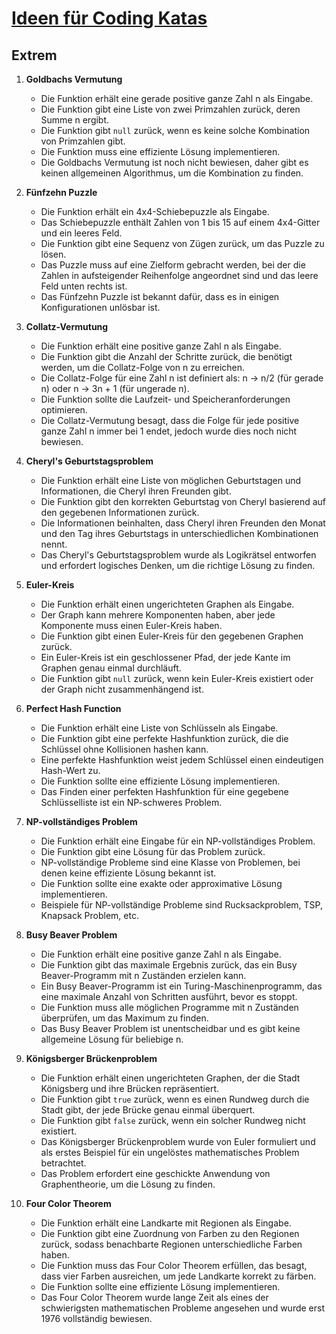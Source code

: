 # [Ideen für Coding Katas](README.md)

## Extrem

1. **Goldbachs Vermutung**
   - Die Funktion erhält eine gerade positive ganze Zahl n als Eingabe.
   - Die Funktion gibt eine Liste von zwei Primzahlen zurück, deren Summe n ergibt.
   - Die Funktion gibt `null` zurück, wenn es keine solche Kombination von Primzahlen gibt.
   - Die Funktion muss eine effiziente Lösung implementieren.
   - Die Goldbachs Vermutung ist noch nicht bewiesen, daher gibt es keinen allgemeinen Algorithmus, um die Kombination zu finden.

2. **Fünfzehn Puzzle**
   - Die Funktion erhält ein 4x4-Schiebepuzzle als Eingabe.
   - Das Schiebepuzzle enthält Zahlen von 1 bis 15 auf einem 4x4-Gitter und ein leeres Feld.
   - Die Funktion gibt eine Sequenz von Zügen zurück, um das Puzzle zu lösen.
   - Das Puzzle muss auf eine Zielform gebracht werden, bei der die Zahlen in aufsteigender Reihenfolge angeordnet sind und das leere Feld unten rechts ist.
   - Das Fünfzehn Puzzle ist bekannt dafür, dass es in einigen Konfigurationen unlösbar ist.

3. **Collatz-Vermutung**
   - Die Funktion erhält eine positive ganze Zahl n als Eingabe.
   - Die Funktion gibt die Anzahl der Schritte zurück, die benötigt werden, um die Collatz-Folge von n zu erreichen.
   - Die Collatz-Folge für eine Zahl n ist definiert als: n -> n/2 (für gerade n) oder n -> 3n + 1 (für ungerade n).
   - Die Funktion sollte die Laufzeit- und Speicheranforderungen optimieren.
   - Die Collatz-Vermutung besagt, dass die Folge für jede positive ganze Zahl n immer bei 1 endet, jedoch wurde dies noch nicht bewiesen.

4. **Cheryl's Geburtstagsproblem**
   - Die Funktion erhält eine Liste von möglichen Geburtstagen und Informationen, die Cheryl ihren Freunden gibt.
   - Die Funktion gibt den korrekten Geburtstag von Cheryl basierend auf den gegebenen Informationen zurück.
   - Die Informationen beinhalten, dass Cheryl ihren Freunden den Monat und den Tag ihres Geburtstags in unterschiedlichen Kombinationen nennt.
   - Das Cheryl's Geburtstagsproblem wurde als Logikrätsel entworfen und erfordert logisches Denken, um die richtige Lösung zu finden.

5. **Euler-Kreis**
   - Die Funktion erhält einen ungerichteten Graphen als Eingabe.
   - Der Graph kann mehrere Komponenten haben, aber jede Komponente muss einen Euler-Kreis haben.
   - Die Funktion gibt einen Euler-Kreis für den gegebenen Graphen zurück.
   - Ein Euler-Kreis ist ein geschlossener Pfad, der jede Kante im Graphen genau einmal durchläuft.
   - Die Funktion gibt `null` zurück, wenn kein Euler-Kreis existiert oder der Graph nicht zusammenhängend ist.

6. **Perfect Hash Function**
   - Die Funktion erhält eine Liste von Schlüsseln als Eingabe.
   - Die Funktion gibt eine perfekte Hashfunktion zurück, die die Schlüssel ohne Kollisionen hashen kann.
   - Eine perfekte Hashfunktion weist jedem Schlüssel einen eindeutigen Hash-Wert zu.
   - Die Funktion sollte eine effiziente Lösung implementieren.
   - Das Finden einer perfekten Hashfunktion für eine gegebene Schlüsselliste ist ein NP-schweres Problem.

7. **NP-vollständiges Problem**
   - Die Funktion erhält eine Eingabe für ein NP-vollständiges Problem.
   - Die Funktion gibt eine Lösung für das Problem zurück.
   - NP-vollständige Probleme sind eine Klasse von Problemen, bei denen keine effiziente Lösung bekannt ist.
   - Die Funktion sollte eine exakte oder approximative Lösung implementieren.
   - Beispiele für NP-vollständige Probleme sind Rucksackproblem, TSP, Knapsack Problem, etc.

8. **Busy Beaver Problem**
   - Die Funktion erhält eine positive ganze Zahl n als Eingabe.
   - Die Funktion gibt das maximale Ergebnis zurück, das ein Busy Beaver-Programm mit n Zuständen erzielen kann.
   - Ein Busy Beaver-Programm ist ein Turing-Maschinenprogramm, das eine maximale Anzahl von Schritten ausführt, bevor es stoppt.
   - Die Funktion muss alle möglichen Programme mit n Zuständen überprüfen, um das Maximum zu finden.
   - Das Busy Beaver Problem ist unentscheidbar und es gibt keine allgemeine Lösung für beliebige n.

9. **Königsberger Brückenproblem**
   - Die Funktion erhält einen ungerichteten Graphen, der die Stadt Königsberg und ihre Brücken repräsentiert.
   - Die Funktion gibt `true` zurück, wenn es einen Rundweg durch die Stadt gibt, der jede Brücke genau einmal überquert.
   - Die Funktion gibt `false` zurück, wenn ein solcher Rundweg nicht existiert.
   - Das Königsberger Brückenproblem wurde von Euler formuliert und als erstes Beispiel für ein ungelöstes mathematisches Problem betrachtet.
   - Das Problem erfordert eine geschickte Anwendung von Graphentheorie, um die Lösung zu finden.

10. **Four Color Theorem**
    - Die Funktion erhält eine Landkarte mit Regionen als Eingabe.
    - Die Funktion gibt eine Zuordnung von Farben zu den Regionen zurück, sodass benachbarte Regionen unterschiedliche Farben haben.
    - Die Funktion muss das Four Color Theorem erfüllen, das besagt, dass vier Farben ausreichen, um jede Landkarte korrekt zu färben.
    - Die Funktion sollte eine effiziente Lösung implementieren.
    - Das Four Color Theorem wurde lange Zeit als eines der schwierigsten mathematischen Probleme angesehen und wurde erst 1976 vollständig bewiesen.
